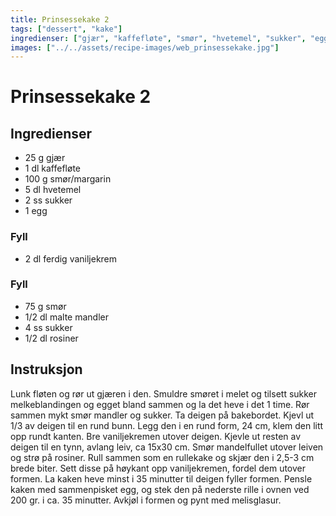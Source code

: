 ```yaml
---
title: Prinsessekake 2
tags: ["dessert", "kake"]
ingredienser: ["gjær", "kaffefløte", "smør", "hvetemel", "sukker", "egg"]
images: ["../../assets/recipe-images/web_prinsessekake.jpg"]
---
```


# Prinsessekake 2

## Ingredienser

- 25 g gjær
- 1 dl kaffefløte
- 100 g smør/margarin
- 5 dl hvetemel
- 2 ss sukker
- 1 egg

### Fyll

- 2 dl ferdig vaniljekrem

### Fyll

- 75 g smør
- 1/2 dl malte mandler
- 4 ss sukker
- 1/2 dl rosiner

## Instruksjon

Lunk fløten og rør ut gjæren i den. Smuldre smøret i melet og tilsett sukker melkeblandingen og egget bland sammen og la det heve i det 1 time. Rør sammen mykt smør mandler og sukker. Ta deigen på bakebordet. Kjevl ut 1/3 av deigen til en rund bunn. Legg den i en rund form, 24 cm, klem den litt opp rundt kanten. Bre vaniljekremen utover deigen. Kjevle ut resten av deigen til en tynn, avlang leiv, ca 15x30 cm. Smør mandelfullet utover leiven og strø på rosiner. Rull sammen som en rullekake og skjær den i 2,5-3 cm brede biter. Sett disse på høykant opp vaniljekremen, fordel dem utover formen. La kaken heve minst i 35 minutter til deigen fyller formen. Pensle kaken med sammenpisket egg, og stek den på nederste rille i ovnen ved 200 gr. i ca. 35 minutter. Avkjøl i formen og pynt med melisglasur.
